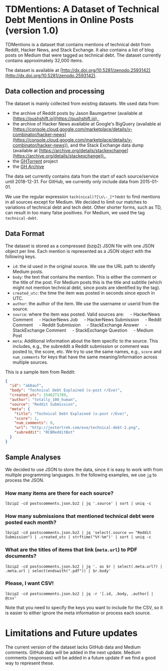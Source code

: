 # TDMentions: A Dataset of Technical Debt Mentions in Online Posts (version 1.0)

TDMentions is a dataset that contains mentions of technical debt from Reddit, Hacker News, and Stack Exchange. It also contains a list of blog posts on Medium that were tagged as technical debt. The dataset currently contains approximately 32,000 items. 

The dataset is available at [http://dx.doi.org/10.5281/zenodo.2593142](http://dx.doi.org/10.5281/zenodo.2593142). 

## Data collection and processing

The dataset is mainly collected from existing datasets. We used data from:

- the archive of Reddit posts by Jason Baumgartner (available at [https://pushshift.io](https://pushshift.io), 
- the archive of Hacker News available at Google's BigQuery (available at [https://console.cloud.google.com/marketplace/details/y-combinator/hacker-news](https://console.cloud.google.com/marketplace/details/y-combinator/hacker-news)), and the Stack Exchange data dump (available at [https://archive.org/details/stackexchange](https://archive.org/details/stackexchange)). 
- the [GHTorrent](http://ghtorrent.org) project 
- the [GH Archive](https://www.gharchive.org)

The data set currently contains data from the start of each source/service until 2018-12-31. For GitHub, we currently only include data from 2015-01-01.

We use the regular expression `tech(nical)?[\s\-_]*?debt` to find mentions in all sources except for Medium. We decided to limit our matches to variations of technical debt and tech debt. Other shorter forms, such as TD, can result in too many false positives. For Medium, we used the tag `technical-debt`. 

## Data Format

The dataset is stored as a compressed (bzip2) JSON file with one JSON object per line. Each mention is represented as a JSON object with the following keys.

- `id`: the id used in the original source. We use the URL path to identify Medium posts.
- `body`: the text that contains the mention. This is either the comment or the title of the post. For Medium posts this is the title and subtitle (which might not mention technical debt, since posts are identified by the tag).
- `created_utc`: the time the item was posted in seconds since epoch in UTC. 
- `author`: the author of the item. We use the username or userid from the source.
- `source`: where the item was posted. Valid sources are:
    - HackerNews Comment
    - HackerNews Job
    - HackerNews Submission
    - Reddit Comment
    - Reddit Submission
    - StackExchange Answer
    - StackExchange Comment
    - StackExchange Question
    - Medium Post
- `meta`: Additional information about the item specific to the source. This includes, e.g., the subreddit a Reddit submission or comment was posted to, the score, etc. We try to use the same names, e.g., `score` and `num_comments` for keys that have the same meaning/information across multiple sources.

This is a sample item from Reddit:

```JSON
{
  "id": "ab8auf",
  "body": "Technical Debt Explained (x-post r/Eve)",
  "created_utc": 1546271789,
  "author": "totally_100_human",
  "source": "Reddit Submission",
  "meta": {
    "title": "Technical Debt Explained (x-post r/Eve)",
    "score": 1,
    "num_comments": 0,
    "url": "http://jestertrek.com/eve/technical-debt-2.png",
    "subreddit": "RCBRedditBot"
  }
}
```

## Sample Analyses

We decided to use JSON to store the data, since it is easy to work with from multiple programming languages. In the following examples, we use [`jq`](https://stedolan.github.io/jq/) to process the JSON.

### How many items are there for each source?

```
lbzip2 -cd postscomments.json.bz2 | jq '.source' | sort | uniq -c
```

### How many submissions that mentioned technical debt were posted each month?

```
lbzip2 -cd postscomments.json.bz2 | jq 'select(.source == "Reddit Submission") | .created_utc | strftime("%Y-%m")' | sort | uniq -c
```

### What are the titles of items that link (`meta.url`) to PDF documents?

```
lbzip2 -cd postscomments.json.bz2 | jq '. as $r | select(.meta.url?) | .meta.url | select(endswith(".pdf")) | $r.body'
```

### Please, I want CSV!

```
lbzip2 -cd postscomments.json.bz2 | jq -r '[.id, .body, .author] | @csv'
```

Note that you need to specify the keys you want to include for the CSV, so it is easier to either ignore the meta information or process each source.

# Limitations and Future updates

The current version of the dataset lacks GitHub data and Medium comments. GitHub data will be added in the next update. Medium comments (responses) will be added in a future update if we find a good way to represent these.